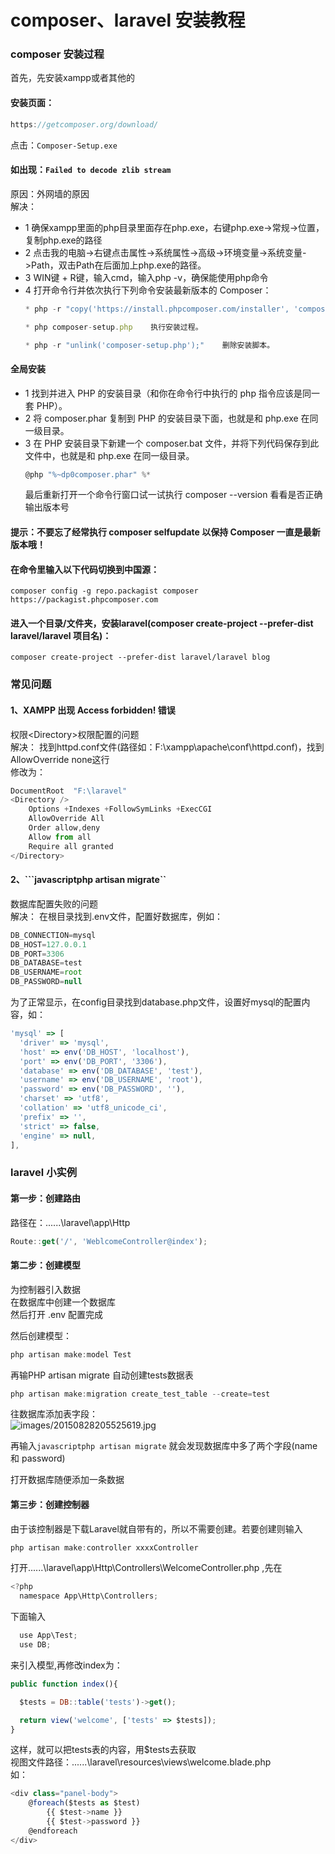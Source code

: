 # composer、laravel 安装教程

### composer 安装过程

首先，先安装xampp或者其他的
#### 安装页面：
```javascript
https://getcomposer.org/download/
```
点击：`Composer-Setup.exe`

#### 如出现：`Failed to decode zlib stream`
原因：外网墙的原因<br>
解决：
* 1 确保xampp里面的php目录里面存在php.exe，右键php.exe->常规->位置，复制php.exe的路径
* 2 点击我的电脑->右键点击属性->系统属性->高级->环境变量->系统变量->Path，双击Path在后面加上php.exe的路径。
* 3 WIN键 + R键，输入cmd，输入php -v，确保能使用php命令
* 4 打开命令行并依次执行下列命令安装最新版本的 Composer：
  ```javascript
  * php -r "copy('https://install.phpcomposer.com/installer', 'composer-setup.php');"   下载安装脚本 － composer-setup.php － 到当前目录。
  ```
  ```javascript
  * php composer-setup.php    执行安装过程。
  ```
  ```javascript
  * php -r "unlink('composer-setup.php');"    删除安装脚本。
  ```
#### 全局安装
* 1 找到并进入 PHP 的安装目录（和你在命令行中执行的 php 指令应该是同一套 PHP）。
* 2 将 composer.phar 复制到 PHP 的安装目录下面，也就是和 php.exe 在同一级目录。
* 3 在 PHP 安装目录下新建一个 composer.bat 文件，并将下列代码保存到此文件中，也就是和 php.exe 在同一级目录。
  ```javascript
  @php "%~dp0composer.phar" %*
  ```
  最后重新打开一个命令行窗口试一试执行 composer --version 看看是否正确输出版本号
#### 提示：不要忘了经常执行 composer selfupdate 以保持 Composer 一直是最新版本哦！
#### 在命令里输入以下代码切换到中国源：

	composer config -g repo.packagist composer https://packagist.phpcomposer.com 

#### 进入一个目录/文件夹，安装laravel(composer create-project --prefer-dist laravel/laravel 项目名)：

	composer create-project --prefer-dist laravel/laravel blog

	
### 常见问题
#### 1、XAMPP 出现 Access forbidden! 错误
权限\<Directory>权限配置的问题<br>
解决：
  找到httpd.conf文件(路径如：F:\xampp\apache\conf\httpd.conf)，找到AllowOverride none这行<br>
  修改为：
  ```javascript
  DocumentRoot  "F:\laravel"
  <Directory />
      Options +Indexes +FollowSymLinks +ExecCGI
      AllowOverride All
      Order allow,deny
      Allow from all
      Require all granted
  </Directory>
  ```

#### 2、```javascriptphp artisan migrate``
数据库配置失败的问题<br>
解决：
  在根目录找到.env文件，配置好数据库，例如：
  ```javascript
  DB_CONNECTION=mysql
  DB_HOST=127.0.0.1
  DB_PORT=3306
  DB_DATABASE=test
  DB_USERNAME=root
  DB_PASSWORD=null
  ```
  为了正常显示，在config目录找到database.php文件，设置好mysql的配置内容，如：
  ```javascript
  'mysql' => [
    'driver' => 'mysql',
    'host' => env('DB_HOST', 'localhost'),
    'port' => env('DB_PORT', '3306'),
    'database' => env('DB_DATABASE', 'test'),
    'username' => env('DB_USERNAME', 'root'),
    'password' => env('DB_PASSWORD', ''),
    'charset' => 'utf8',
    'collation' => 'utf8_unicode_ci',
    'prefix' => '',
    'strict' => false,
    'engine' => null,
  ],
  ```


### laravel 小实例

#### 第一步：创建路由
路径在：......\laravel\app\Http
```javascript
Route::get('/', 'WeblcomeController@index');
```


#### 第二步：创建模型
为控制器引入数据<br>
在数据库中创建一个数据库<br>
然后打开 .env 配置完成<br>

然后创建模型：
```javascript
php artisan make:model Test
```

再输PHP artisan migrate  自动创建tests数据表
```javascript
php artisan make:migration create_test_table --create=test
```
往数据库添加表字段：<br>
![images/20150828205525619.jpg](https://github.com/231716573/sai.github.io/images/20150828205525619.jpg)

再输入```javascriptphp artisan migrate``` 就会发现数据库中多了两个字段(name 和 password)

打开数据库随便添加一条数据
#### 第三步：创建控制器

由于该控制器是下载Laravel就自带有的，所以不需要创建。若要创建则输入
```javascript
php artisan make:controller xxxxController
```

打开......\laravel\app\Http\Controllers\WelcomeController.php  ,先在
```javascript
<?php 
  namespace App\Http\Controllers;
```
下面输入<br> 
```javascript
  use App\Test;
  use DB;
``` 

来引入模型,再修改index为：
```javascript
public function index(){

  $tests = DB::table('tests')->get();

  return view('welcome', ['tests' => $tests]);
}
```
这样，就可以把tests表的内容，用$tests去获取<br>
视图文件路径：......\laravel\resources\views\welcome.blade.php <br>
如：
```javascript
<div class="panel-body">
    @foreach($tests as $test)
        {{ $test->name }}
        {{ $test->password }}
    @endforeach
</div>
```